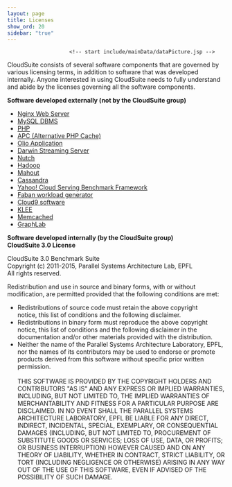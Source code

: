```yaml
---
layout: page
title: Licenses
show_ord: 20
sidebar: "true"
---
```



<div id="content_outline">
<div id="content-projects"> 

                        <!-- start include/mainData/dataPicture.jsp -->

<p>CloudSuite consists of several software components that are governed by various licensing terms, in addition to software that was developed internally. Anyone interested in using CloudSuite needs to fully understand and abide by the licenses governing all the software components.</p>
<p>
<b>Software developed externally (not by the CloudSuite group)</b>
<ul>
<li><a href="http://nginx.org/LICENSE">Nginx Web Server</a></li>
<li><a href="http://www.gnu.org/licenses/gpl.html">MySQL DBMS</a></li>
<li><a href="http://www.php.net/license/3_01.txt">PHP</a></li>
<li><a href="http://www.php.net/license/3_01.txt">APC (Alternative PHP Cache)</a></li>
<li><a href="https://github.com/shanti/olio/blob/master/LICENSE">Olio Application</a></li>
<li><a href="http://www.opensource.apple.com/license/apsl/">Darwin Streaming Server</a></li>
<li><a href="http://www.apache.org/licenses/LICENSE-2.0">Nutch</a></li>
<li><a href="http://www.apache.org/licenses/LICENSE-2.0">Hadoop</a></li>
<li><a href="http://www.apache.org/licenses/LICENSE-2.0">Mahout</a></li>
<li><a href="http://www.apache.org/licenses/LICENSE-2.0">Cassandra</a></li>
<li><a href="https://github.com/brianfrankcooper/YCSB/blob/master/LICENSE.txt">Yahoo! Cloud Serving Benchmark Framework</a></li>
<li><a href="http://www.opensource.org/licenses/cddl1.php">Faban workload generator</a></li>
<li><a href ="https://github.com/dslab-epfl/cloud9/blob/master/CLOUD9-LICENSE">Cloud9 software</a></li>
<li><a href="https://github.com/dslab-epfl/cloud9/blob/master/KLEE-LICENSE">KLEE</a></li>
<li><a href="https://github.com/memcached/memcached/blob/master/LICENSE">Memcached</a></li>
<li><a href="http://www.gnu.org/licenses/gpl.html">GraphLab</a></li>
</ul>
</p>
<p>
<b>Software developed internally (by the CloudSuite group)</b>
<br/><b>CloudSuite 3.0 License</b>

<p>
CloudSuite 3.0 Benchmark Suite
<br/>	
Copyright (c) 2011-2015, Parallel Systems Architecture Lab, EPFL<br/>
All rights reserved.<br/>

Redistribution and use in source and binary forms, with or without<br/>
modification, are permitted provided that the following conditions are met:<br/>
<ul>
<li>
    Redistributions of source code must retain the above copyright<br/>
    notice, this list of conditions and the following disclaimer.<br/>
</li>
 <li>
 Redistributions in binary form must reproduce the above copyright<br/>
 notice, this list of conditions and the following disclaimer in the<br/>
 documentation and/or other materials provided with the distribution.
</li>
<li>
 Neither the name of the Parallel Systems Architecture Laboratory, EPFL, <br/>
 nor the names of its contributors may be used to endorse or promote <br/>
 products derived from this software without specific prior written permission.
</li>
<br/>
THIS SOFTWARE IS PROVIDED BY THE COPYRIGHT HOLDERS AND CONTRIBUTORS "AS IS" AND
ANY EXPRESS OR IMPLIED WARRANTIES, INCLUDING, BUT NOT LIMITED TO, THE IMPLIED
WARRANTIES OF MERCHANTABILITY AND FITNESS FOR A PARTICULAR PURPOSE ARE
DISCLAIMED. IN NO EVENT SHALL THE PARALLEL SYSTEMS ARCHITECTURE LABORATORY, EPFL BE LIABLE
FOR ANY DIRECT, INDIRECT, INCIDENTAL, SPECIAL, EXEMPLARY, OR CONSEQUENTIAL DAMAGES
(INCLUDING, BUT NOT LIMITED TO, PROCUREMENT OF SUBSTITUTE GOODS OR SERVICES;
LOSS OF USE, DATA, OR PROFITS; OR BUSINESS INTERRUPTION) HOWEVER CAUSED AND
ON ANY THEORY OF LIABILITY, WHETHER IN CONTRACT, STRICT LIABILITY, OR TORT
(INCLUDING NEGLIGENCE OR OTHERWISE) ARISING IN ANY WAY OUT OF THE USE OF THIS
SOFTWARE, EVEN IF ADVISED OF THE POSSIBILITY OF SUCH DAMAGE.<br/>
</ul>
</p>

</p>                <!-- end include/mainData/dataPicture.jsp -->

<br/>


</div>
</div>